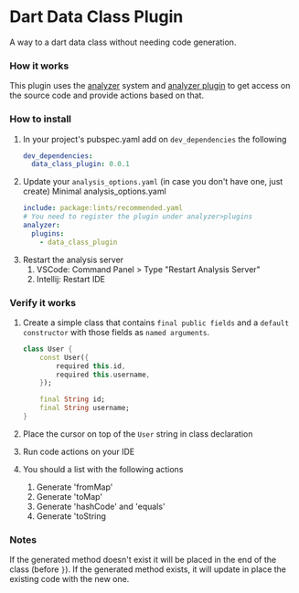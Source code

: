 # Dart Data Class Plugin

A way to a dart data class without needing code generation.

### How it works

This plugin uses the [analyzer](https://pub.dev/packages/analyzer) system and [analyzer plugin](https://pub.dev/packages/analyzer_plugin) to get access on the source code and provide actions based on that.

### How to install

1. In your project's pubspec.yaml add on `dev_dependencies` the following
   ```yaml
   dev_dependencies:
     data_class_plugin: 0.0.1
   ```
1. Update your `analysis_options.yaml` (in case you don't have one, just create)
   Minimal analysis_options.yaml
   ```yaml
   include: package:lints/recommended.yaml
   # You need to register the plugin under analyzer>plugins
   analyzer:
     plugins:
       - data_class_plugin
   ```
1. Restart the analysis server
   1. VSCode: Command Panel > Type "Restart Analysis Server"
   2. Intellij: Restart IDE

### Verify it works

1. Create a simple class that contains `final public fields` and a `default constructor` with those fields as `named arguments`.

   ```dart
   class User {
       const User({
           required this.id,
           required this.username,
       });

       final String id;
       final String username;
   }
   ```

1. Place the cursor on top of the `User` string in class declaration
1. Run code actions on your IDE
1. You should a list with the following actions
   1. Generate 'fromMap'
   1. Generate 'toMap'
   1. Generate 'hashCode' and 'equals'
   1. Generate 'toString

### Notes

If the generated method doesn't exist it will be placed in the end of the class (before `}`).
If the generated method exists, it will update in place the existing code with the new one.
